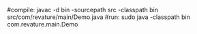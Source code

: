#compile:
javac -d bin -sourcepath src -classpath bin src/com/revature/main/Demo.java
#run:
sudo java -classpath bin com.revature.main.Demo

